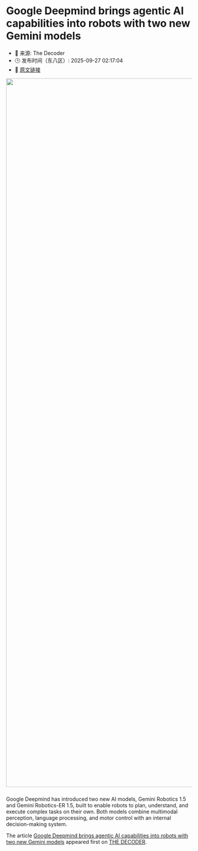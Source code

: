# Google Deepmind brings agentic AI capabilities into robots with two new Gemini models
- 📅 来源: The Decoder
- 🕒 发布时间（东八区）: 2025-09-27 02:17:04
- 🔗 [原文链接](https://the-decoder.com/google-deepmind-brings-agentic-ai-capabilities-into-robots-with-two-new-gemini-models/)

<p><img alt="" class="attachment-full size-full wp-post-image" height="1080" src="https://the-decoder.com/wp-content/uploads/2025/09/google_deepmind_robotics.png" style="height: auto; margin-bottom: 10px;" width="1920" /></p>
<p>        Google Deepmind has introduced two new AI models, Gemini Robotics 1.5 and Gemini Robotics-ER 1.5, built to enable robots to plan, understand, and execute complex tasks on their own. Both models combine multimodal perception, language processing, and motor control with an internal decision-making system.</p>
<p>The article <a href="https://the-decoder.com/google-deepmind-brings-agentic-ai-capabilities-into-robots-with-two-new-gemini-models/">Google Deepmind brings agentic AI capabilities into robots with two new Gemini models</a> appeared first on <a href="https://the-decoder.com">THE DECODER</a>.</p>